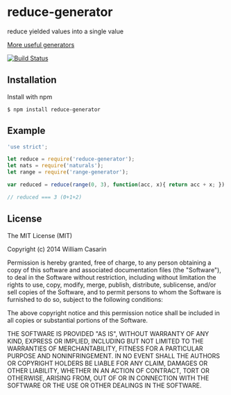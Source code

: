 
# reduce-generator

  reduce yielded values into a single value

  [More useful generators](https://github.com/jb55/generators)

  [![Build Status](https://travis-ci.org/jb55/reduce-generator.png)](https://travis-ci.org/jb55/reduce-generator)

## Installation

  Install with npm

    $ npm install reduce-generator

## Example

```js
'use strict';

let reduce = require('reduce-generator');
let nats = require('naturals');
let range = require('range-generator');

var reduced = reduce(range(0, 3), function(acc, x){ return acc + x; })

// reduced === 3 (0+1+2)

```

## License

  The MIT License (MIT)

  Copyright (c) 2014 William Casarin

  Permission is hereby granted, free of charge, to any person obtaining a copy
  of this software and associated documentation files (the "Software"), to deal
  in the Software without restriction, including without limitation the rights
  to use, copy, modify, merge, publish, distribute, sublicense, and/or sell
  copies of the Software, and to permit persons to whom the Software is
  furnished to do so, subject to the following conditions:

  The above copyright notice and this permission notice shall be included in
  all copies or substantial portions of the Software.

  THE SOFTWARE IS PROVIDED "AS IS", WITHOUT WARRANTY OF ANY KIND, EXPRESS OR
  IMPLIED, INCLUDING BUT NOT LIMITED TO THE WARRANTIES OF MERCHANTABILITY,
  FITNESS FOR A PARTICULAR PURPOSE AND NONINFRINGEMENT. IN NO EVENT SHALL THE
  AUTHORS OR COPYRIGHT HOLDERS BE LIABLE FOR ANY CLAIM, DAMAGES OR OTHER
  LIABILITY, WHETHER IN AN ACTION OF CONTRACT, TORT OR OTHERWISE, ARISING FROM,
  OUT OF OR IN CONNECTION WITH THE SOFTWARE OR THE USE OR OTHER DEALINGS IN
  THE SOFTWARE.
